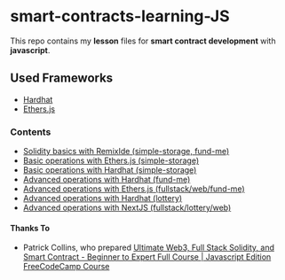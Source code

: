 # smart-contracts-learning-JS
This repo contains my **lesson** files for **smart contract development** with **javascript**.

## Used Frameworks
  * [Hardhat](https://hardhat.org/)
  * [Ethers.js](https://docs.ethers.org/v5/)
### Contents
  * [Solidity basics with RemixIde (simple-storage, fund-me)](https://github.com/aboveStars/smart-contracts-learning-JS/tree/main/SolidityBasics-RemixIDE)
  * [Basic operations with Ethers.js (simple-storage)](https://github.com/aboveStars/smart-contracts-learning-JS/tree/main/erhers-simple-storage)
  * [Basic operations with Hardhat (simple-storage)](https://github.com/aboveStars/smart-contracts-learning-JS/tree/main/hardhat-simple-storage)
  * [Advanced operations with Hardhat (fund-me)](https://github.com/aboveStars/smart-contracts-learning-JS/tree/main/hardhat-fund-me)
  * [Advanced operations with Ethers.js (fullstack/web/fund-me)](https://github.com/aboveStars/smart-contracts-learning-JS/tree/main/html-fund-me)
  * [Advanced operations with Hardhat (lottery)](https://github.com/aboveStars/smart-contracts-learning-JS/tree/main/hardhat-smartcontract-lottery)
  * [Advanced operations with NextJS (fullstack/lottery/web)](https://github.com/aboveStars/smart-contracts-learning-JS/tree/main/nextjs-smartcontract-lottery)
  
  
#### Thanks To
  * Patrick Collins, who prepared [Ultimate Web3, Full Stack Solidity, and Smart Contract - Beginner to Expert Full Course | Javascript Edition FreeCodeCamp Course](https://www.youtube.com/watch?v=gyMwXuJrbJQ)
